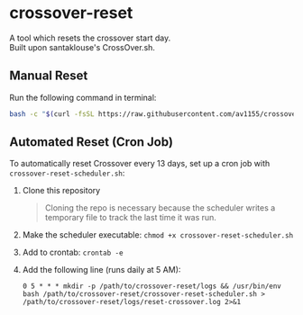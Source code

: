 # crossover-reset

A tool which resets the crossover start day.  
Built upon santaklouse's CrossOver.sh.

## Manual Reset

Run the following command in terminal:

```bash
bash -c "$(curl -fsSL https://raw.githubusercontent.com/av1155/crossover-reset/refs/heads/main/reset-crossover.sh)"
```

## Automated Reset (Cron Job)

To automatically reset Crossover every 13 days, set up a cron job with `crossover-reset-scheduler.sh`:

1. Clone this repository
    > Cloning the repo is necessary because the scheduler writes a temporary file to track the last time it was run.
1. Make the scheduler executable: `chmod +x crossover-reset-scheduler.sh`
1. Add to crontab: `crontab -e`
1. Add the following line (runs daily at 5 AM):

    ```cron
    0 5 * * * mkdir -p /path/to/crossover-reset/logs && /usr/bin/env bash /path/to/crossover-reset/crossover-reset-scheduler.sh > /path/to/crossover-reset/logs/reset-crossover.log 2>&1
    ```
